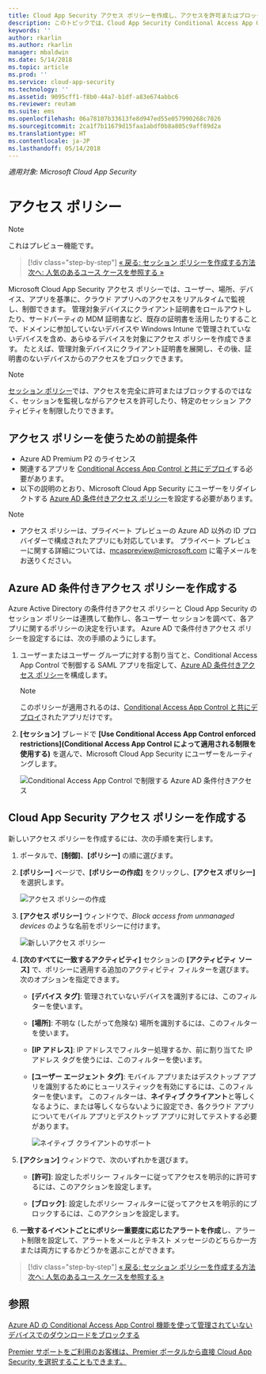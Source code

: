 ```yaml
---
title: Cloud App Security アクセス ポリシーを作成し、アクセスを許可またはブロックする | Microsoft Docs
description: このトピックでは、Cloud App Security Conditional Access App Control アクセス ポリシーを設定し、リバース プロキシ機能を使用して Azure AD 経由で接続されているアプリへのアクセスを許可またはブロックする手順について説明します。
keywords: ''
author: rkarlin
ms.author: rkarlin
manager: mbaldwin
ms.date: 5/14/2018
ms.topic: article
ms.prod: ''
ms.service: cloud-app-security
ms.technology: ''
ms.assetid: 9095cff1-f8b0-44a7-b1df-a83e674abbc6
ms.reviewer: reutam
ms.suite: ems
ms.openlocfilehash: 06a78107b33613fe8d947ed55e057990268c7026
ms.sourcegitcommit: 2ca1f7b11679d15faa1abdf0b8a805c9aff89d2a
ms.translationtype: HT
ms.contentlocale: ja-JP
ms.lasthandoff: 05/14/2018
---
```

*適用対象: Microsoft Cloud App Security*

# <a name="access-policies"></a>アクセス ポリシー 

> [!NOTE]
> これはプレビュー機能です。


>[!div class="step-by-step"]
[« 戻る: セッション ポリシーを作成する方法](session-policy-aad.md)<br>
[次へ: 人気のあるユース ケースを参照する »](use-case-proxy-block-session-aad.md)


Microsoft Cloud App Security アクセス ポリシーでは、ユーザー、場所、デバイス、アプリを基準に、クラウド アプリへのアクセスをリアルタイムで監視し、制御できます。 管理対象デバイスにクライアント証明書をロールアウトしたり、サードパーティの MDM 証明書など、既存の証明書を活用したりすることで、ドメインに参加していないデバイスや Windows Intune で管理されていないデバイスを含め、あらゆるデバイスを対象にアクセス ポリシーを作成できます。 たとえば、管理対象デバイスにクライアント証明書を展開し、その後、証明書のないデバイスからのアクセスをブロックできます。 

> [!NOTE]
> [セッション ポリシー](session-policy-aad.md)では、アクセスを完全に許可またはブロックするのではなく、セッションを監視しながらアクセスを許可したり、特定のセッション アクティビティを制限したりできます。 

## <a name="prerequisites-to-using-access-policies"></a>アクセス ポリシーを使うための前提条件

- Azure AD Premium P2 のライセンス
- 関連するアプリを [Conditional Access App Control と共にデプロイ](proxy-deployment-aad.md)する必要があります。
- 以下の説明のとおり、Microsoft Cloud App Security にユーザーをリダイレクトする [Azure AD 条件付きアクセス ポリシー](https://docs.microsoft.com/azure/active-directory/active-directory-conditional-access-azure-portal)を設定する必要があります。

> [!NOTE]
> - アクセス ポリシーは、プライベート プレビューの Azure AD 以外の ID プロバイダーで構成されたアプリにも対応しています。 プライベート プレビューに関する詳細については、mcaspreview@microsoft.com に電子メールをお送りください。

## <a name="create-an-azure-ad-conditional-access-policy"></a>Azure AD 条件付きアクセス ポリシーを作成する

Azure Active Directory の条件付きアクセス ポリシーと Cloud App Security のセッション ポリシーは連携して動作し、各ユーザー セッションを調べて、各アプリに関するポリシーの決定を行います。 Azure AD で条件付きアクセス ポリシーを設定するには、次の手順のようにします。

1. ユーザーまたはユーザー グループに対する割り当てと、Conditional Access App Control で制御する SAML アプリを指定して、[Azure AD 条件付きアクセス ポリシー](https://docs.microsoft.com/azure/active-directory/active-directory-conditional-access-azure-portal)を構成します。 

   > [!NOTE]
   > このポリシーが適用されるのは、[Conditional Access App Control と共にデプロイ](proxy-deployment-aad.md)されたアプリだけです。

2. **[セッション]** ブレードで **[Use Conditional Access App Control enforced restrictions]\(Conditional Access App Control によって適用される制限を使用する\)** を選んで、Microsoft Cloud App Security にユーザーをルーティングします。

   ![Conditional Access App Control で制限する Azure AD 条件付きアクセス](./media/proxy-deploy-restrictions-aad.png)

## <a name="create-a-cloud-app-security-access-policy"></a>Cloud App Security アクセス ポリシーを作成する 

新しいアクセス ポリシーを作成するには、次の手順を実行します。

1. ポータルで、**[制御]**、**[ポリシー]** の順に選びます。
2. **[ポリシー]** ページで、**[ポリシーの作成]** をクリックし、**[アクセス ポリシー]** を選択します。  

   ![アクセス ポリシーの作成](./media/access-policy-menu.png)

3. **[アクセス ポリシー]** ウィンドウで、*Block access from unmanaged devices* のような名前をポリシーに付けます。

   ![新しいアクセス ポリシー](./media/access-policy-screen.png)

4. **[次のすべてに一致するアクティビティ]** セクションの **[アクティビティ ソース]** で、ポリシーに適用する追加のアクティビティ フィルターを選びます。 次のオプションを指定できます。 
     
   - **[デバイス タグ]**: 管理されていないデバイスを識別するには、このフィルターを使います。

   - **[場所]**: 不明な (したがって危険な) 場所を識別するには、このフィルターを使います。 

   - **[IP アドレス]**: IP アドレスでフィルター処理するか、前に割り当てた IP アドレス タグを使うには、このフィルターを使います。 

   - **[ユーザー エージェント タグ]**: モバイル アプリまたはデスクトップ アプリを識別するためにヒューリスティックを有効にするには、このフィルターを使います。 このフィルターは、**ネイティブ クライアント**と等しくなるように、または等しくならないように設定でき、各クラウド アプリについてモバイル アプリとデスクトップ アプリに対してテストする必要があります。
  
       ![ネイティブ クライアントのサポート](./media/user-agent-tag.png)

5. **[アクション]** ウィンドウで、次のいずれかを選びます。 

    - **[許可]**: 設定したポリシー フィルターに従ってアクセスを明示的に許可するには、このアクションを設定します。

    - **[ブロック]**: 設定したポリシー フィルターに従ってアクセスを明示的にブロックするには、このアクションを設定します。 

6. **一致するイベントごとにポリシー重要度に応じたアラートを作成**し、アラート制限を設定して、アラートをメールとテキスト メッセージのどちらか一方または両方にするかどうかを選ぶことができます。



>[!div class="step-by-step"]
[« 戻る: セッション ポリシーを作成する方法](session-policy-aad.md)<br>
[次へ: 人気のあるユース ケースを参照する »](use-case-proxy-block-session-aad.md)

 
## <a name="see-also"></a>参照  
[Azure AD の Conditional Access App Control 機能を使って管理されていないデバイスでのダウンロードをブロックする](use-case-proxy-block-session-aad.md)   

[Premier サポートをご利用のお客様は、Premier ポータルから直接 Cloud App Security を選択することもできます。](https://premier.microsoft.com/)  
  
  